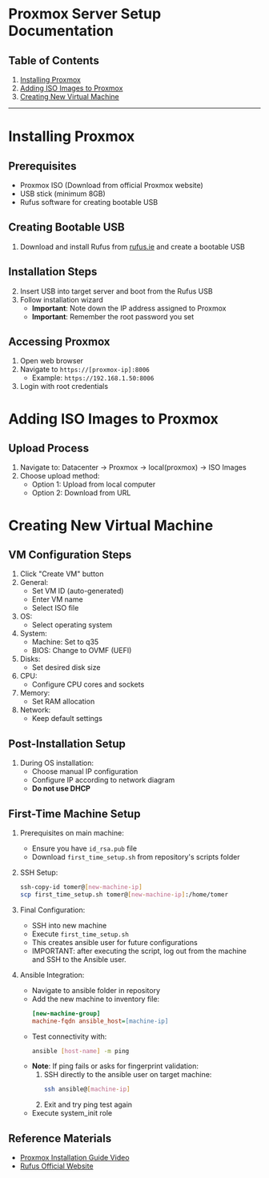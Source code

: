 # Proxmox Server Setup Documentation

## Table of Contents
1. [Installing Proxmox](#installing-proxmox)
2. [Adding ISO Images to Proxmox](#adding-iso-images-to-proxmox)
3. [Creating New Virtual Machine](#creating-new-virtual-machine)

---

# Installing Proxmox

## Prerequisites
- Proxmox ISO (Download from official Proxmox website)
- USB stick (minimum 8GB)
- Rufus software for creating bootable USB

## Creating Bootable USB
1. Download and install Rufus from [rufus.ie](https://rufus.ie/en/) and create a bootable USB

## Installation Steps
2. Insert USB into target server and boot from the Rufus USB
3. Follow installation wizard
   - **Important**: Note down the IP address assigned to Proxmox
   - **Important**: Remember the root password you set

## Accessing Proxmox
1. Open web browser
2. Navigate to `https://[proxmox-ip]:8006`
   - Example: `https://192.168.1.50:8006`
3. Login with root credentials

# Adding ISO Images to Proxmox

## Upload Process
1. Navigate to: Datacenter → Proxmox → local(proxmox) → ISO Images
2. Choose upload method:
   - Option 1: Upload from local computer
   - Option 2: Download from URL

# Creating New Virtual Machine

## VM Configuration Steps
1. Click "Create VM" button
2. General:
   - Set VM ID (auto-generated)
   - Enter VM name
   - Select ISO file
3. OS:
   - Select operating system
4. System:
   - Machine: Set to q35
   - BIOS: Change to OVMF (UEFI)
5. Disks:
   - Set desired disk size
6. CPU:
   - Configure CPU cores and sockets
7. Memory:
   - Set RAM allocation
8. Network:
   - Keep default settings

## Post-Installation Setup
1. During OS installation:
   - Choose manual IP configuration
   - Configure IP according to network diagram
   - **Do not use DHCP**

## First-Time Machine Setup
1. Prerequisites on main machine:
   - Ensure you have `id_rsa.pub` file
   - Download `first_time_setup.sh` from repository's scripts folder

2. SSH Setup:
   ```bash
   ssh-copy-id tomer@[new-machine-ip]
   scp first_time_setup.sh tomer@[new-machine-ip]:/home/tomer
   ```

3. Final Configuration:
   - SSH into new machine
   - Execute `first_time_setup.sh`
   - This creates ansible user for future configurations
   - IMPORTANT: after executing the script, log out from the machine and SSH to the Ansible user.

4. Ansible Integration:
   - Navigate to ansible folder in repository
   - Add the new machine to inventory file:
     ```ini
     [new-machine-group]
     machine-fqdn ansible_host=[machine-ip]
     ```
   - Test connectivity with:
     ```bash
     ansible [host-name] -m ping
     ```
   - **Note**: If ping fails or asks for fingerprint validation:
     1. SSH directly to the ansible user on target machine:
        ```bash
        ssh ansible@[machine-ip]
        ```
     2. Exit and try ping test again
   - Execute system_init role

## Reference Materials
- [Proxmox Installation Guide Video](https://www.youtube.com/watch?v=sZcOlW-DwrU)
- [Rufus Official Website](https://rufus.ie/en/)


